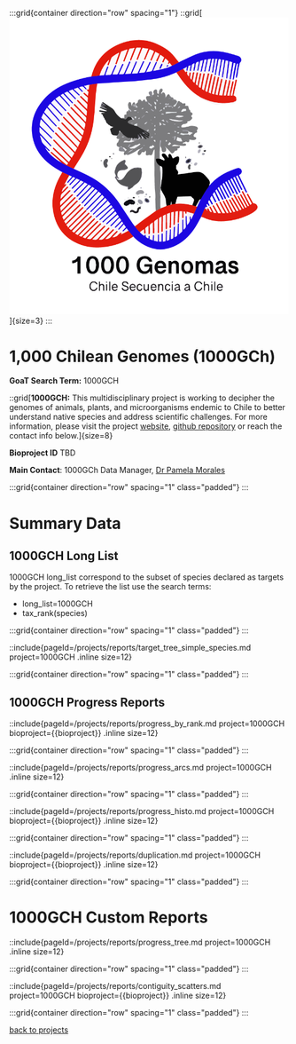 :::grid{container direction="row" spacing="1"}
::grid[![GoaT](/static/images/1KGCH.png)]{size=3}
:::

# 1,000 Chilean Genomes (1000GCh)

**GoaT Search Term:** 1000GCH

::grid[**1000GCH:** This multidisciplinary project is working to decipher the genomes of animals, plants, and microorganisms endemic to Chile to better understand native species and address scientific challenges. For more information, please visit the project [website](https://1000genomas.cl), [github repository](https://github.com/1000GCh) or reach the contact info below.]{size=8}

**Bioproject ID** TBD

**Main Contact**: 1000GCh Data Manager, [Dr Pamela Morales](pmorales@1000genomas.cl)

:::grid{container direction="row" spacing="1" class="padded"}
:::

# Summary Data

## 1000GCH Long List

1000GCH long_list correspond to the subset of species declared as targets by the project. To retrieve the list use the search terms:

- long_list=1000GCH
- tax_rank(species)

:::grid{container direction="row" spacing="1" class="padded"}
:::

::include{pageId=/projects/reports/target_tree_simple_species.md project=1000GCH .inline size=12}

:::grid{container direction="row" spacing="1" class="padded"}
:::

## 1000GCH Progress Reports

::include{pageId=/projects/reports/progress_by_rank.md project=1000GCH bioproject={{bioproject}} .inline size=12}

:::grid{container direction="row" spacing="1" class="padded"}
:::

::include{pageId=/projects/reports/progress_arcs.md project=1000GCH .inline size=12}

:::grid{container direction="row" spacing="1" class="padded"}
:::

::include{pageId=/projects/reports/progress_histo.md project=1000GCH bioproject={{bioproject}} .inline size=12}

:::grid{container direction="row" spacing="1" class="padded"}
:::

::include{pageId=/projects/reports/duplication.md project=1000GCH bioproject={{bioproject}} .inline size=12}

:::grid{container direction="row" spacing="1" class="padded"}
:::

# 1000GCH Custom Reports

::include{pageId=/projects/reports/progress_tree.md project=1000GCH .inline size=12}

:::grid{container direction="row" spacing="1" class="padded"}
:::

::include{pageId=/projects/reports/contiguity_scatters.md project=1000GCH bioproject={{bioproject}} .inline size=12}

:::grid{container direction="row" spacing="1" class="padded"}
:::

[back to projects](/projects)
